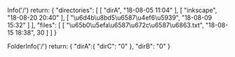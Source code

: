 Info('/') return:
{
  "directories": [
    [
      "dirA",
      "18-08-05 11:04"
    ],
    [
      "inkscape",
      "18-08-20 20:40"
    ],
    [
      "\u6d4b\u8bd5\u6587\u4ef6\u5939",
      "18-08-09 15:32"
    ]
  ],
  "files": [
    [
      "\u65b0\u5efa\u6587\u672c\u6587\u6863.txt",
      "18-08-15 18:38",
      30
    ]
  ]
}

FolderInfo('/') return:
{
    "dirA":{
        "dirC": "0"
    },
    "dirB": "0"
}
